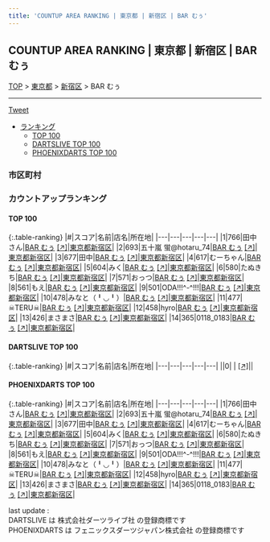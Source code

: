 ```yaml
---
title: 'COUNTUP AREA RANKING | 東京都 | 新宿区 | BAR むぅ'
---
```

## COUNTUP AREA RANKING | 東京都 | 新宿区 | BAR むぅ

[TOP](/darts/rank/) > [東京都](/darts/rank/東京都/) > [新宿区](/darts/rank/東京都/新宿区/) > BAR むぅ

___

<a href="https://twitter.com/share?ref_src=twsrc%5Etfw" data-text="COUNTUP AREA RANKING | 東京都新宿区BAR むぅ" class="twitter-share-button" data-hashtags="DARTSLIVE,PHOENIXDARTS,darts,ダーツ" data-show-count="false">Tweet</a>

* [ランキング](#カウントアップランキング)
    * [TOP 100](#top-100)
    * [DARTSLIVE TOP 100](#dartslive-top-100)
    * [PHOENIXDARTS TOP 100](#phoenixdarts-top-100)

### 市区町村

<ul>

</ul>

### カウントアップランキング

#### TOP 100



{:.table-ranking}
|#|スコア|名前|店名|所在地|
|---|---|---|---|---|
|1|766|<span class="rank-name-pd">田中さん</span>|<a href="/darts/rank/shops/50692.html">BAR むぅ</a> <a href="https://vs.phoenixdarts.com/jp/shop/shopDetailInfo/s_50692?s_seq=50692">[↗]</a>|<a href="/darts/rank/東京都/新宿区">東京都新宿区</a>|
|2|693|<span class="rank-name-pd">五十嵐 蛍@hotaru_74</span>|<a href="/darts/rank/shops/50692.html">BAR むぅ</a> <a href="https://vs.phoenixdarts.com/jp/shop/shopDetailInfo/s_50692?s_seq=50692">[↗]</a>|<a href="/darts/rank/東京都/新宿区">東京都新宿区</a>|
|3|677|<span class="rank-name-pd">田中</span>|<a href="/darts/rank/shops/50692.html">BAR むぅ</a> <a href="https://vs.phoenixdarts.com/jp/shop/shopDetailInfo/s_50692?s_seq=50692">[↗]</a>|<a href="/darts/rank/東京都/新宿区">東京都新宿区</a>|
|4|617|<span class="rank-name-pd">むーちゃん</span>|<a href="/darts/rank/shops/50692.html">BAR むぅ</a> <a href="https://vs.phoenixdarts.com/jp/shop/shopDetailInfo/s_50692?s_seq=50692">[↗]</a>|<a href="/darts/rank/東京都/新宿区">東京都新宿区</a>|
|5|604|<span class="rank-name-pd">みく</span>|<a href="/darts/rank/shops/50692.html">BAR むぅ</a> <a href="https://vs.phoenixdarts.com/jp/shop/shopDetailInfo/s_50692?s_seq=50692">[↗]</a>|<a href="/darts/rank/東京都/新宿区">東京都新宿区</a>|
|6|580|<span class="rank-name-pd">たぬきち</span>|<a href="/darts/rank/shops/50692.html">BAR むぅ</a> <a href="https://vs.phoenixdarts.com/jp/shop/shopDetailInfo/s_50692?s_seq=50692">[↗]</a>|<a href="/darts/rank/東京都/新宿区">東京都新宿区</a>|
|7|571|<span class="rank-name-pd">おっつ</span>|<a href="/darts/rank/shops/50692.html">BAR むぅ</a> <a href="https://vs.phoenixdarts.com/jp/shop/shopDetailInfo/s_50692?s_seq=50692">[↗]</a>|<a href="/darts/rank/東京都/新宿区">東京都新宿区</a>|
|8|561|<span class="rank-name-pd">もえ</span>|<a href="/darts/rank/shops/50692.html">BAR むぅ</a> <a href="https://vs.phoenixdarts.com/jp/shop/shopDetailInfo/s_50692?s_seq=50692">[↗]</a>|<a href="/darts/rank/東京都/新宿区">東京都新宿区</a>|
|9|501|<span class="rank-name-pd">ODA!!!^-^!!!</span>|<a href="/darts/rank/shops/50692.html">BAR むぅ</a> <a href="https://vs.phoenixdarts.com/jp/shop/shopDetailInfo/s_50692?s_seq=50692">[↗]</a>|<a href="/darts/rank/東京都/新宿区">東京都新宿区</a>|
|10|478|<span class="rank-name-pd">みなと（╹◡╹）</span>|<a href="/darts/rank/shops/50692.html">BAR むぅ</a> <a href="https://vs.phoenixdarts.com/jp/shop/shopDetailInfo/s_50692?s_seq=50692">[↗]</a>|<a href="/darts/rank/東京都/新宿区">東京都新宿区</a>|
|11|477|<span class="rank-name-pd">☠TERU☠</span>|<a href="/darts/rank/shops/50692.html">BAR むぅ</a> <a href="https://vs.phoenixdarts.com/jp/shop/shopDetailInfo/s_50692?s_seq=50692">[↗]</a>|<a href="/darts/rank/東京都/新宿区">東京都新宿区</a>|
|12|458|<span class="rank-name-pd">hyro</span>|<a href="/darts/rank/shops/50692.html">BAR むぅ</a> <a href="https://vs.phoenixdarts.com/jp/shop/shopDetailInfo/s_50692?s_seq=50692">[↗]</a>|<a href="/darts/rank/東京都/新宿区">東京都新宿区</a>|
|13|426|<span class="rank-name-pd">まさまさ</span>|<a href="/darts/rank/shops/50692.html">BAR むぅ</a> <a href="https://vs.phoenixdarts.com/jp/shop/shopDetailInfo/s_50692?s_seq=50692">[↗]</a>|<a href="/darts/rank/東京都/新宿区">東京都新宿区</a>|
|14|365|<span class="rank-name-pd">0118_0183</span>|<a href="/darts/rank/shops/50692.html">BAR むぅ</a> <a href="https://vs.phoenixdarts.com/jp/shop/shopDetailInfo/s_50692?s_seq=50692">[↗]</a>|<a href="/darts/rank/東京都/新宿区">東京都新宿区</a>|


#### DARTSLIVE TOP 100



{:.table-ranking}
|#|スコア|名前|店名|所在地|
|---|---|---|---|---|
||0|<span class="rank-name-dl"> </span>|<a href="/darts/rank/shops/.html"></a> <a href="">[↗]</a>|<a href="/darts/rank//"></a>|


#### PHOENIXDARTS TOP 100



{:.table-ranking}
|#|スコア|名前|店名|所在地|
|---|---|---|---|---|
|1|766|<span class="rank-name-pd">田中さん</span>|<a href="/darts/rank/shops/50692.html">BAR むぅ</a> <a href="https://vs.phoenixdarts.com/jp/shop/shopDetailInfo/s_50692?s_seq=50692">[↗]</a>|<a href="/darts/rank/東京都/新宿区">東京都新宿区</a>|
|2|693|<span class="rank-name-pd">五十嵐 蛍@hotaru_74</span>|<a href="/darts/rank/shops/50692.html">BAR むぅ</a> <a href="https://vs.phoenixdarts.com/jp/shop/shopDetailInfo/s_50692?s_seq=50692">[↗]</a>|<a href="/darts/rank/東京都/新宿区">東京都新宿区</a>|
|3|677|<span class="rank-name-pd">田中</span>|<a href="/darts/rank/shops/50692.html">BAR むぅ</a> <a href="https://vs.phoenixdarts.com/jp/shop/shopDetailInfo/s_50692?s_seq=50692">[↗]</a>|<a href="/darts/rank/東京都/新宿区">東京都新宿区</a>|
|4|617|<span class="rank-name-pd">むーちゃん</span>|<a href="/darts/rank/shops/50692.html">BAR むぅ</a> <a href="https://vs.phoenixdarts.com/jp/shop/shopDetailInfo/s_50692?s_seq=50692">[↗]</a>|<a href="/darts/rank/東京都/新宿区">東京都新宿区</a>|
|5|604|<span class="rank-name-pd">みく</span>|<a href="/darts/rank/shops/50692.html">BAR むぅ</a> <a href="https://vs.phoenixdarts.com/jp/shop/shopDetailInfo/s_50692?s_seq=50692">[↗]</a>|<a href="/darts/rank/東京都/新宿区">東京都新宿区</a>|
|6|580|<span class="rank-name-pd">たぬきち</span>|<a href="/darts/rank/shops/50692.html">BAR むぅ</a> <a href="https://vs.phoenixdarts.com/jp/shop/shopDetailInfo/s_50692?s_seq=50692">[↗]</a>|<a href="/darts/rank/東京都/新宿区">東京都新宿区</a>|
|7|571|<span class="rank-name-pd">おっつ</span>|<a href="/darts/rank/shops/50692.html">BAR むぅ</a> <a href="https://vs.phoenixdarts.com/jp/shop/shopDetailInfo/s_50692?s_seq=50692">[↗]</a>|<a href="/darts/rank/東京都/新宿区">東京都新宿区</a>|
|8|561|<span class="rank-name-pd">もえ</span>|<a href="/darts/rank/shops/50692.html">BAR むぅ</a> <a href="https://vs.phoenixdarts.com/jp/shop/shopDetailInfo/s_50692?s_seq=50692">[↗]</a>|<a href="/darts/rank/東京都/新宿区">東京都新宿区</a>|
|9|501|<span class="rank-name-pd">ODA!!!^-^!!!</span>|<a href="/darts/rank/shops/50692.html">BAR むぅ</a> <a href="https://vs.phoenixdarts.com/jp/shop/shopDetailInfo/s_50692?s_seq=50692">[↗]</a>|<a href="/darts/rank/東京都/新宿区">東京都新宿区</a>|
|10|478|<span class="rank-name-pd">みなと（╹◡╹）</span>|<a href="/darts/rank/shops/50692.html">BAR むぅ</a> <a href="https://vs.phoenixdarts.com/jp/shop/shopDetailInfo/s_50692?s_seq=50692">[↗]</a>|<a href="/darts/rank/東京都/新宿区">東京都新宿区</a>|
|11|477|<span class="rank-name-pd">☠TERU☠</span>|<a href="/darts/rank/shops/50692.html">BAR むぅ</a> <a href="https://vs.phoenixdarts.com/jp/shop/shopDetailInfo/s_50692?s_seq=50692">[↗]</a>|<a href="/darts/rank/東京都/新宿区">東京都新宿区</a>|
|12|458|<span class="rank-name-pd">hyro</span>|<a href="/darts/rank/shops/50692.html">BAR むぅ</a> <a href="https://vs.phoenixdarts.com/jp/shop/shopDetailInfo/s_50692?s_seq=50692">[↗]</a>|<a href="/darts/rank/東京都/新宿区">東京都新宿区</a>|
|13|426|<span class="rank-name-pd">まさまさ</span>|<a href="/darts/rank/shops/50692.html">BAR むぅ</a> <a href="https://vs.phoenixdarts.com/jp/shop/shopDetailInfo/s_50692?s_seq=50692">[↗]</a>|<a href="/darts/rank/東京都/新宿区">東京都新宿区</a>|
|14|365|<span class="rank-name-pd">0118_0183</span>|<a href="/darts/rank/shops/50692.html">BAR むぅ</a> <a href="https://vs.phoenixdarts.com/jp/shop/shopDetailInfo/s_50692?s_seq=50692">[↗]</a>|<a href="/darts/rank/東京都/新宿区">東京都新宿区</a>|


<div class="footer border-top border-gray-light mt-5 pt-3 text-right text-gray">
    last update : <span style="font-weight: italic" id="foot_last_modified"></span><br />
    DARTSLIVE は 株式会社ダーツライブ社 の登録商標です<br />
    PHOENIXDARTS は フェニックスダーツジャパン株式会社 の登録商標です<br />
</div>

<script src="https://cdnjs.cloudflare.com/ajax/libs/jquery.tablesorter/2.31.3/js/jquery.tablesorter.min.js" integrity="sha512-qzgd5cYSZcosqpzpn7zF2ZId8f/8CHmFKZ8j7mU4OUXTNRd5g+ZHBPsgKEwoqxCtdQvExE5LprwwPAgoicguNg==" crossorigin="anonymous" referrerpolicy="no-referrer"></script>
<link rel="stylesheet" href="https://cdnjs.cloudflare.com/ajax/libs/jquery.tablesorter/2.31.3/css/theme.default.min.css" integrity="sha512-wghhOJkjQX0Lh3NSWvNKeZ0ZpNn+SPVXX1Qyc9OCaogADktxrBiBdKGDoqVUOyhStvMBmJQ8ZdMHiR3wuEq8+w==" crossorigin="anonymous" referrerpolicy="no-referrer" />
<script>
$(function() {
    $(".table-ranking").tablesorter({sortList:[[0, 0]]});
    $("#foot_last_modified").text(formatDate(new Date(document.lastModified), 'yyyy-MM-dd HH:mm:ss'));
});
</script>

<script async src="https://platform.twitter.com/widgets.js" charset="utf-8"></script>